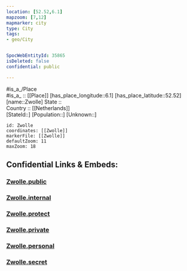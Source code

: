 ```yaml
---
location: [52.52,6.1] 
mapzoom: [7,12] 
mapmarker: city 
type: City
tags:
- geo/City


SpocWebEntityId: 35865
isDeleted: false
confidential: public

---
```

#is_a_/Place  
#is_a_ :: [[Place]] 
[has_place_longitude::6.1] 
[has_place_latitude::52.52] 
[name::Zwolle] 
State ::  
Country :: [[Netherlands]]  
[StateId::] 
[Population::] 
[Unknown::] 


```leaflet
id: Zwolle
coordinates: [[Zwolle]] 
markerFile: [[Zwolle]] 
defaultZoom: 11 
maxZoom: 18
```


## Confidential Links & Embeds: 

### [Zwolle.public](/_public/\Earth\Continent\Europe\Europe~West\Netherlands\Provinces~Netherlands\Overijssel\CityZwolle.public.md) 

### [Zwolle.internal](/_internal/\Earth\Continent\Europe\Europe~West\Netherlands\Provinces~Netherlands\Overijssel\CityZwolle.internal.md) 

### [Zwolle.protect](/_protect/\Earth\Continent\Europe\Europe~West\Netherlands\Provinces~Netherlands\Overijssel\CityZwolle.protect.md) 

### [Zwolle.private](/_private/\Earth\Continent\Europe\Europe~West\Netherlands\Provinces~Netherlands\Overijssel\CityZwolle.private.md) 

### [Zwolle.personal](/_personal/\Earth\Continent\Europe\Europe~West\Netherlands\Provinces~Netherlands\Overijssel\CityZwolle.personal.md) 

### [Zwolle.secret](/_secret/\Earth\Continent\Europe\Europe~West\Netherlands\Provinces~Netherlands\Overijssel\CityZwolle.secret.md)

